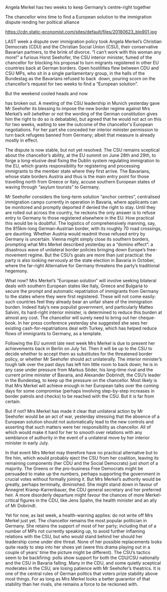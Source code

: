 Angela Merkel has two weeks to keep Germany’s centre-right together

The chancellor wins time to find a European solution to the immigration dispute rending her political alliance

https://cdn.static-economist.com/sites/default/files/20180623_blp901.jpg

LAST week a dispute over immigration policy took Angela Merkel’s Christian Democrats (CDU) and the Christian Social Union (CSU), their conservative Bavarian partners, to the brink of divorce. “I can’t work with this woman any more!” a furious Horst Seehofer, the CSU interior minister, fumed of the chancellor for blocking his proposal to turn migrants registered in other EU countries back at German borders. Open hostilities flew between CDU and CSU MPs, who sit in a single parliamentary group, in the halls of the Bundestag as the Bavarians refused to back  down, pouring scorn on the chancellor’s request for two weeks to find a “European solution”.

But the weekend cooled heads and now 

 has broken out. A meeting of the CSU leadership in Munich yesterday gave Mr Seehofer its blessing to impose the new border regime against Mrs Merkel’s will (whether or not the wording of the German constitution gives him the right to do so is debatable), but agreed that he would not act on this for two weeks, waiting to see the outcome of the chancellor's European negotiations. For her part she conceded her interior minister permission to turn back refugees banned from Germany; albeit that measure is already mostly in effect.

The dispute is now stable, but not yet resolved. The CSU remains sceptical about the chancellor’s ability, at the EU summit on June 28th and 29th, to forge a long-elusive deal fixing the Dublin system regulating immigration to the EU, which grants responsibility for registering and processing immigrants to the member state where they first arrive. The Bavarians, whose state borders Austria and thus is the main entry point for those travelling north from Greece or Italy, accuse southern European states of waving through “asylum tourists” to Germany.

Mr Seehofer considers the long-term solution “anchor centres”, centralised immigration camps currently in operation in Bavaria, where applicants can be monitored and promptly deported if denied the right to stay. Until they are rolled out across the country, he reckons the only answer is to refuse entry to Germany to those registered elsewhere in the EU. How practical this would be is doubtful. The logistics of comprehensively manning, say, the 815km-long German-Austrian border, with its roughly 70 road crossings, are daunting. Whether Austria would readmit those refused entry by Germany is uncertain. Vienna might simply close its southern borders, prompting what Mrs Merkel described yesterday as a “domino effect”: a disastrous wave of unilateral border policies bringing down Europe’s free-movement regime. But the CSU’s goals are more than just practical: the party is also looking nervously at the state election in Bavaria in October, where the far-right Alternative for Germany threatens the party’s traditional hegemony.

What now? Mrs Merkel’s “European solution” will involve seeking bilateral deals with southern European states like Italy, Greece and Bulgaria to secure the prompt and automatic repatriation of immigrants from Germany to the states where they were first registered. These will not come easily: such countries feel they already bear an unfair share of the immigration burden. Indeed Italy’s new populist government, and particularly Matteo Salvini, its hard-right interior minister, is determined to reduce this burden at almost any cost. The chancellor will surely need to bring out her cheque-book. In her press conference yesterday she suggested she sees her existing cash-for-repatriations deal with Turkey, which has helped reduce flows of immigrants to Germany, as a template.

Following the EU summit late next week Mrs Merkel is due to present her achievements back in Berlin on July 1st. Then it will be up to the CSU to decide whether to accept them as substitutes for the threatened border policy, or whether Mr Seehofer should act unilaterally. The interior minister’s tough talk over the past days has left him little room to back down; he is in any case under pressure from Markus Söder, his long-time rival and the current prime minister of Bavaria, and Alexander Dobrindt, the CSU’s leader in the Bundestag, to keep up the pressure on the chancellor. Most likely is that Mrs Merkel will achieve enough in her European talks over the coming days for some compromise (perhaps involving step-by-step increases in border patrols and checks) to be reached with the CSU. But it is far from certain.

But if not? Mrs Merkel has made it clear that unilateral action by Mr Seehofer would be an act of war, yesterday stressing that the absence of a European solution should not automatically lead to the new controls and asserting that such matters were her responsibility as chancellor. All of which would make it hard for her to smooth over relations with any semblance of authority in the event of a unilateral move by her interior minister in early July.

In that event Mrs Merkel may therefore have no practical alternative but to fire him, which would probably eject the CSU from her coalition, leaving its remaining components (her CDU and the Social Democrats) just short of a majority. The Greens or the pro-business Free Democrats might be persuaded to make up the numbers, perhaps supporting the government in crucial votes without formally joining it. But Mrs Merkel’s authority would be greatly, perhaps terminally, diminished. She might stand down in favour of Annegret Kramp-Karrenbauer, the CDU general secretary and her preferred heir. A more disorderly departure might favour the chances of more Merkel-critical figures in the CDU, like Jens Spahn, the health minister and an ally of Mr Dobrindt.

Yet for now, as last week, a health-warning applies: do not write off Mrs Merkel just yet. The chancellor remains the most popular politician in Germany. She retains the support of most of her party; including that of a number of MPs not currently speaking up, to avoid further inflaming relations with the CSU, but who would stand behind her should her leadership come under dire threat. None of her possible replacements looks quite ready to step into her shoes yet (were this drama playing out in a couple of years' time the picture might be different). The CSU’s tactics seem to be backfiring: polls show support for both the CDU/CSU nationally and the CSU in Bavaria falling. Many in the CDU, and some quietly sceptical moderates in the CSU, are losing patience with Mr Seehofer’s theatrics. It is one of the central rules of German politics that voters prize stability above most things. For as long as Mrs Merkel looks a better guarantor of that stability than her rivals, she remains a force to be reckoned with.